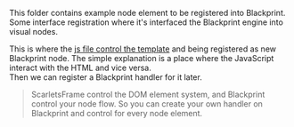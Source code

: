 This folder contains example node element to be registered into Blackprint. Some interface registration where it's interfaced the Blackprint engine into visual nodes.

This is where the [js file control the template](https://github.com/ScarletsFiction/ScarletsFrame/wiki/Component) and being registered as new Blackprint node. The simple explanation is a place where the JavaScript interact with the HTML and vice versa.<br>
Then we can register a Blackprint handler for it later.

> ScarletsFrame control the DOM element system, and Blackprint control your node flow.
> So you can create your own handler on Blackprint and control for every node element.